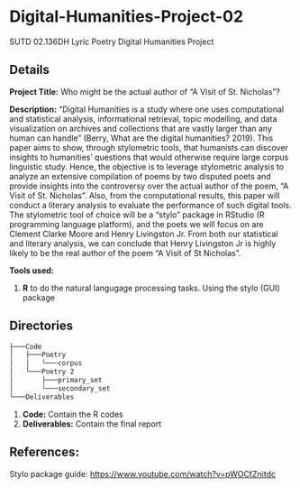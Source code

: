 # Digital-Humanities-Project-02
SUTD 02.136DH Lyric Poetry Digital Humanities Project

## Details
**Project Title:** Who might be the actual author of “A Visit of St. Nicholas”?

**Description:** “Digital Humanities is a study where one uses computational and statistical analysis, informational retrieval, topic modelling, and data visualization on archives and collections that are vastly larger than any human can handle” (Berry, What are the digital humanities? 2019). This paper aims to show, through stylometric tools, that humanists can discover insights to humanities’ questions that would otherwise require large corpus linguistic study. Hence, the objective is to leverage stylometric analysis to analyze an extensive compilation of poems by two disputed poets and provide insights into the controversy over the actual author of the poem, “A Visit of St. Nicholas”. Also, from the computational results, this paper will conduct a literary analysis to evaluate the performance of such digital tools. The stylometric tool of choice will be a “stylo” package in RStudio (R programming language platform), and the poets we will focus on are Clement Clarke Moore and Henry Livingston Jr. From both our statistical and literary analysis, we can conclude that Henry Livingston Jr is highly likely to be the real author of the poem “A Visit of St Nicholas”.

**Tools used:**
1. **R** to do the natural langugage processing tasks. Using the stylo (GUI) package

## Directories
```bash
├───Code
│   ├───Poetry
│   │   └───corpus
│   └───Poetry 2
│       ├───primary_set
│       └───secondary_set
└───Deliverables
```

1. **Code:** Contain the R codes
2. **Deliverables:** Contain the final report 

## References:
Stylo package guide: https://www.youtube.com/watch?v=pWOCfZnitdc 
